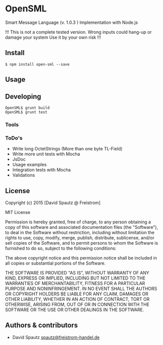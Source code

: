 # OpenSML

Smart Message Language (v. 1.0.3 ) Implementation with Node.js

!!! 
 This is not a complete tested version. 
 Wrong inputs could hang-up or damage your system
 Use it by your own risk 
!!!

## Install

```
$ npm install open-sml --save
```

## Usage



## Developing

```
OpenSML$ grunt build
OpenSML$ grunt test

```

### Tools

### ToDo's

* Write long OctetStrings (More than one byte TL-Field) 
* Write more unit tests with Mocha
* JsDoc
* Usage examples
* Integration tests with Mocha
* Validations

## License

Copyright (c) 2015 [David Spautz @ Freistrom]

MIT License

Permission is hereby granted, free of charge, to any person obtaining
a copy of this software and associated documentation files (the
"Software"), to deal in the Software without restriction, including
without limitation the rights to use, copy, modify, merge, publish,
distribute, sublicense, and/or sell copies of the Software, and to
permit persons to whom the Software is furnished to do so, subject to
the following conditions:

The above copyright notice and this permission notice shall be
included in all copies or substantial portions of the Software.

THE SOFTWARE IS PROVIDED "AS IS", WITHOUT WARRANTY OF ANY KIND,
EXPRESS OR IMPLIED, INCLUDING BUT NOT LIMITED TO THE WARRANTIES OF
MERCHANTABILITY, FITNESS FOR A PARTICULAR PURPOSE AND
NONINFRINGEMENT. IN NO EVENT SHALL THE AUTHORS OR COPYRIGHT HOLDERS BE
LIABLE FOR ANY CLAIM, DAMAGES OR OTHER LIABILITY, WHETHER IN AN ACTION
OF CONTRACT, TORT OR OTHERWISE, ARISING FROM, OUT OF OR IN CONNECTION
WITH THE SOFTWARE OR THE USE OR OTHER DEALINGS IN THE SOFTWARE.


## Authors & contributors

* David Spautz <spautz@freistrom-handel.de>
